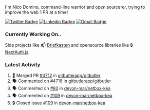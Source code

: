 
I'm Nico Domino, command-line warrior and open sourcerer, trying to improve the web 1 PR at a time!

[![Twitter Badge](https://img.shields.io/badge/-@ndom91-1ca0f1?style=flat-square&labelColor=1ca0f1&logo=twitter&logoColor=white&link=https://twitter.com/ndom91)](https://twitter.com/ndom91) [![Linkedin Badge](https://img.shields.io/badge/-ndom91-blue?style=flat-square&logo=Linkedin&logoColor=white&link=https://www.linkedin.com/in/ndom91/)](https://www.linkedin.com/in/ndom91/) [![Gmail Badge](https://img.shields.io/badge/-yo@ndo.dev-c14438?style=flat-square&logo=mail.ru&logoColor=white&link=mailto:yo@ndo.dev)](mailto:yo@ndo.dev)

### Currently Working On..

Side projects like 📬 [Briefkasten](https://briefkastenhq.com) and opensource libraries like 🔒 [NextAuth.js](https://github.com/nextauthjs/next-auth).

<!--START_SECTION_PROFILE_VIEWS:readme-info-->
<!--END_SECTION_PROFILE_VIEWS:readme-info-->

<!--START_SECTION_DAILY_COMMIT:readme-info-->
<!--END_SECTION_DAILY_COMMIT:readme-info-->

<!--START_SECTION_WEEKLY_COMMIT:readme-info-->
<!--END_SECTION_WEEKLY_COMMIT:readme-info-->

### Latest Activity

<!--START_SECTION:activity-->
1. 🎉 Merged PR [#4712](https://github.com/gitbutlerapp/gitbutler/pull/4712) in [gitbutlerapp/gitbutler](https://github.com/gitbutlerapp/gitbutler)
2. 🗣 Commented on [#4716](https://github.com/gitbutlerapp/gitbutler/pull/4716#issuecomment-2295980011) in [gitbutlerapp/gitbutler](https://github.com/gitbutlerapp/gitbutler)
3. 🗣 Commented on [#80](https://github.com/devon-mar/netbox-kea/issues/80#issuecomment-2295203104) in [devon-mar/netbox-kea](https://github.com/devon-mar/netbox-kea)
4. 🗣 Commented on [#109](https://github.com/devon-mar/netbox-kea/issues/109#issuecomment-2295202454) in [devon-mar/netbox-kea](https://github.com/devon-mar/netbox-kea)
5. 🔒 Closed issue [#109](https://github.com/devon-mar/netbox-kea/issues/109) in [devon-mar/netbox-kea](https://github.com/devon-mar/netbox-kea)
<!--END_SECTION:activity-->

